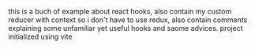 this is a buch of example about react hooks, also contain my custom reducer with context so i don't have to use redux,
also contain comments explaining some unfamiliar yet useful hooks and saome advices.
project initialized using vite